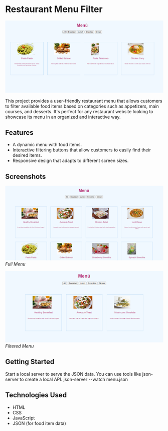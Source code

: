 # Restaurant Menu Filter

![Screenshot](images/screenshot3.png)

This project provides a user-friendly restaurant menu that allows customers to filter available food items based on categories such as appetizers, main courses, and desserts. It's perfect for any restaurant website looking to showcase its menu in an organized and interactive way.

## Features

- A dynamic menu with food items.
- Interactive filtering buttons that allow customers to easily find their desired items.
- Responsive design that adapts to different screen sizes.

## Screenshots

![Full Menu](images/screenshot1.png)
*Full Menu*

![Filtered Menu](images/screenshot2.png)
*Filtered Menu*

## Getting Started

Start a local server to serve the JSON data. You can use tools like json-server to create a local API.
json-server --watch menu.json

## Technologies Used

- HTML
- CSS
- JavaScript
- JSON (for food item data)

